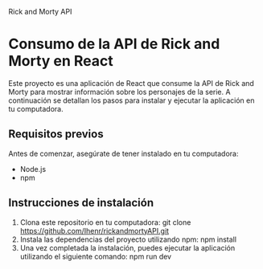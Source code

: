  Rick and Morty API
 # Consumo de la API de Rick and Morty en React

Este proyecto es una aplicación de React que consume la API de Rick and Morty para mostrar información sobre los personajes de la serie. 
A continuación se detallan los pasos para instalar y ejecutar la aplicación en tu computadora.

## Requisitos previos

Antes de comenzar, asegúrate de tener instalado en tu computadora:
- Node.js 
- npm 

## Instrucciones de instalación
   1. Clona este repositorio en tu computadora:
      git clone https://github.com/Ihenr/rickandmortyAPI.git
   2. Instala las dependencias del proyecto utilizando npm:
      npm install
  3. Una vez completada la instalación, puedes ejecutar la aplicación utilizando el siguiente comando:
     npm run dev


 
